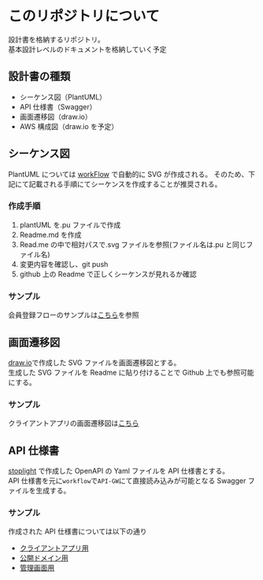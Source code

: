 # このリポジトリについて

設計書を格納するリポジトリ。  
基本設計レベルのドキュメントを格納していく予定

## 設計書の種類

- シーケンス図（PlantUML）
- API 仕様書（Swagger）
- 画面遷移図（draw.io）
- AWS 構成図（draw.io を予定）

## シーケンス図

PlantUML については [workFlow](./.github/workflows/plantuml-diagram.yaml) で自動的に SVG が作成される。
そのため、下記にて記載される手順にてシーケンスを作成することが推奨される。

### 作成手順

1. plantUML を.pu ファイルで作成
2. Readme.md を作成
3. Read.me の中で相対パスで.svg ファイルを参照(ファイル名は.pu と同じファイル名)
4. 変更内容を確認し、git push
5. github 上の Readme で正しくシーケンスが見れるか確認

### サンプル

会員登録フローのサンプルは[こちら](./01_Sequences/01_Registeration_Flow/Readme.md)を参照

## 画面遷移図

[draw.io](https://app.diagrams.net/)で作成した SVG ファイルを画面遷移図とする。  
生成した SVG ファイルを Readme に貼り付けることで Github 上でも参照可能にする。

### サンプル

クライアントアプリの画面遷移図は[こちら](./02_screenTransition/01_clientApplication/Readme.md)

## API 仕様書

[stoplight](https://sonic-host.stoplight.io/studio/documents:develop) で作成した OpenAPI の Yaml ファイルを API 仕様書とする。  
API 仕様書を元に`workflow`で`API-GW`にて直接読み込みが可能となる Swagger ファイルを生成する。

### サンプル

作成された API 仕様書については以下の通り

- [クライアントアプリ用](./05_API_Interface/endpoint/ClientAPIInterface.yaml)
- [公開ドメイン用](./05_API_Interface/endpoint/publicAPIInterface.yaml)
- [管理画面用](./05_API_Interface/endpoint/AdminAPIInterface.yaml)
